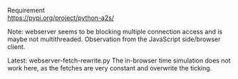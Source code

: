 Requirement  
https://pypi.org/project/python-a2s/

Note: webserver seems to be blocking multiple connection access and is maybe not multithreaded. Observation from the JavaScript side/browser client.


Latest: webserver-fetch-rewrite.py
The in-browser time simulation does not work here, as the fetches are very constant and overwrite the ticking.
